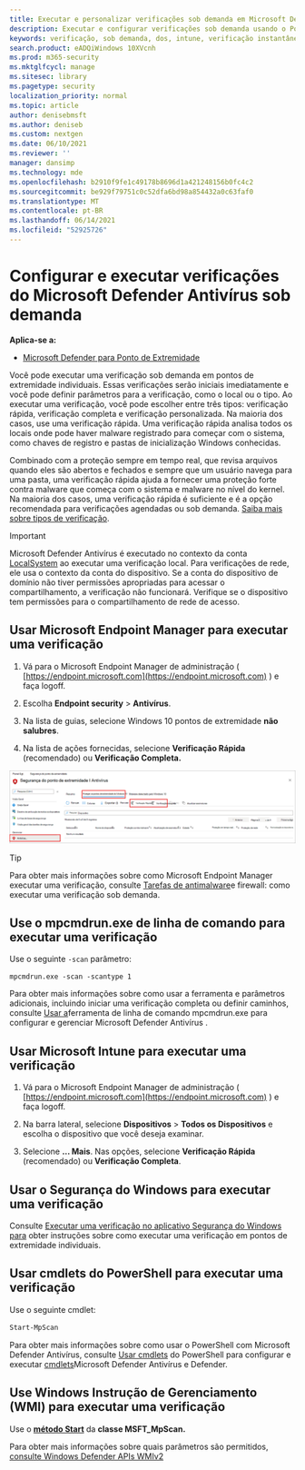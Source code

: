 ```yaml
---
title: Executar e personalizar verificações sob demanda em Microsoft Defender Antivírus
description: Executar e configurar verificações sob demanda usando o PowerShell, Windows Instrumentação de Gerenciamento ou individualmente nos pontos de extremidade com o aplicativo Segurança do Windows de gerenciamento
keywords: verificação, sob demanda, dos, intune, verificação instantânea
search.product: eADQiWindows 10XVcnh
ms.prod: m365-security
ms.mktglfcycl: manage
ms.sitesec: library
ms.pagetype: security
localization_priority: normal
ms.topic: article
author: denisebmsft
ms.author: deniseb
ms.custom: nextgen
ms.date: 06/10/2021
ms.reviewer: ''
manager: dansimp
ms.technology: mde
ms.openlocfilehash: b2910f9fe1c49178b8696d1a421248156b0fc4c2
ms.sourcegitcommit: be929f79751c0c52dfa6bd98a854432a0c63faf0
ms.translationtype: MT
ms.contentlocale: pt-BR
ms.lasthandoff: 06/14/2021
ms.locfileid: "52925726"
---
```

# <a name="configure-and-run-on-demand-microsoft-defender-antivirus-scans"></a>Configurar e executar verificações do Microsoft Defender Antivírus sob demanda

**Aplica-se a:**

- [Microsoft Defender para Ponto de Extremidade](/microsoft-365/security/defender-endpoint/)

Você pode executar uma verificação sob demanda em pontos de extremidade individuais. Essas verificações serão iniciais imediatamente e você pode definir parâmetros para a verificação, como o local ou o tipo. Ao executar uma verificação, você pode escolher entre três tipos: verificação rápida, verificação completa e verificação personalizada. Na maioria dos casos, use uma verificação rápida. Uma verificação rápida analisa todos os locais onde pode haver malware registrado para começar com o sistema, como chaves de registro e pastas de inicialização Windows conhecidas. 

Combinado com a proteção sempre em tempo real, que revisa arquivos quando eles são abertos e fechados e sempre que um usuário navega para uma pasta, uma verificação rápida ajuda a fornecer uma proteção forte contra malware que começa com o sistema e malware no nível do kernel. Na maioria dos casos, uma verificação rápida é suficiente e é a opção recomendada para verificações agendadas ou sob demanda.  [Saiba mais sobre tipos de verificação](schedule-antivirus-scans.md#quick-scan-full-scan-and-custom-scan).

> [!IMPORTANT]
> Microsoft Defender Antivírus é executado no contexto da conta [LocalSystem](/windows/win32/services/localsystem-account) ao executar uma verificação local. Para verificações de rede, ele usa o contexto da conta do dispositivo. Se a conta do dispositivo de domínio não tiver permissões apropriadas para acessar o compartilhamento, a verificação não funcionará. Verifique se o dispositivo tem permissões para o compartilhamento de rede de acesso.

## <a name="use-microsoft-endpoint-manager-to-run-a-scan"></a>Usar Microsoft Endpoint Manager para executar uma verificação

1. Vá para o Microsoft Endpoint Manager de administração ( [https://endpoint.microsoft.com](https://endpoint.microsoft.com) ) e faça logoff.

2. Escolha **Endpoint security**  >  **Antivírus**.

3. Na lista de guias, selecione Windows 10 pontos de extremidade **não salubres**.

4. Na lista de ações fornecidas, selecione **Verificação Rápida** (recomendado) ou **Verificação Completa.**

[![IMAGE ](images/mem-antivirus-scan-on-demand.png)](images/mem-antivirus-scan-on-demand.png#lightbox)

> [!TIP]
> Para obter mais informações sobre como Microsoft Endpoint Manager executar uma verificação, consulte [Tarefas de antimalware](/configmgr/protect/deploy-use/endpoint-antimalware-firewall#how-to-perform-an-on-demand-scan-of-computers)e firewall: como executar uma verificação sob demanda.

## <a name="use-the-mpcmdrunexe-command-line-utility-to-run-a-scan"></a>Use o mpcmdrun.exe de linha de comando para executar uma verificação

Use o seguinte `-scan` parâmetro:

```console
mpcmdrun.exe -scan -scantype 1
```

Para obter mais informações sobre como usar a ferramenta e parâmetros adicionais, incluindo iniciar uma verificação completa ou definir caminhos, consulte [Usar a](command-line-arguments-microsoft-defender-antivirus.md)ferramenta de linha de comando mpcmdrun.exe para configurar e gerenciar Microsoft Defender Antivírus .

## <a name="use-microsoft-intune-to-run-a-scan"></a>Usar Microsoft Intune para executar uma verificação

1. Vá para o Microsoft Endpoint Manager de administração ( [https://endpoint.microsoft.com](https://endpoint.microsoft.com) ) e faça logoff.

2. Na barra lateral, selecione **Dispositivos**  >  **Todos os Dispositivos** e escolha o dispositivo que você deseja examinar.

3. Selecione **... Mais**. Nas opções, selecione **Verificação Rápida** (recomendado) ou **Verificação Completa**.

## <a name="use-the-windows-security-app-to-run-a-scan"></a>Usar o Segurança do Windows para executar uma verificação

Consulte [Executar uma verificação no aplicativo Segurança do Windows para](microsoft-defender-security-center-antivirus.md) obter instruções sobre como executar uma verificação em pontos de extremidade individuais.

## <a name="use-powershell-cmdlets-to-run-a-scan"></a>Usar cmdlets do PowerShell para executar uma verificação

Use o seguinte cmdlet:

```PowerShell
Start-MpScan
```

Para obter mais informações sobre como usar o PowerShell com Microsoft Defender Antivírus, consulte [Usar cmdlets](use-powershell-cmdlets-microsoft-defender-antivirus.md) do PowerShell para configurar e executar [cmdlets](/powershell/module/defender/)Microsoft Defender Antivírus e Defender.

## <a name="use-windows-management-instruction-wmi-to-run-a-scan"></a>Use Windows Instrução de Gerenciamento (WMI) para executar uma verificação

Use o [ **método Start**](/previous-versions/windows/desktop/defender/start-msft-mpscan) da **classe MSFT_MpScan.**

Para obter mais informações sobre quais parâmetros são permitidos, [consulte Windows Defender APIs WMIv2](/previous-versions/windows/desktop/defender/windows-defender-wmiv2-apis-portal)


